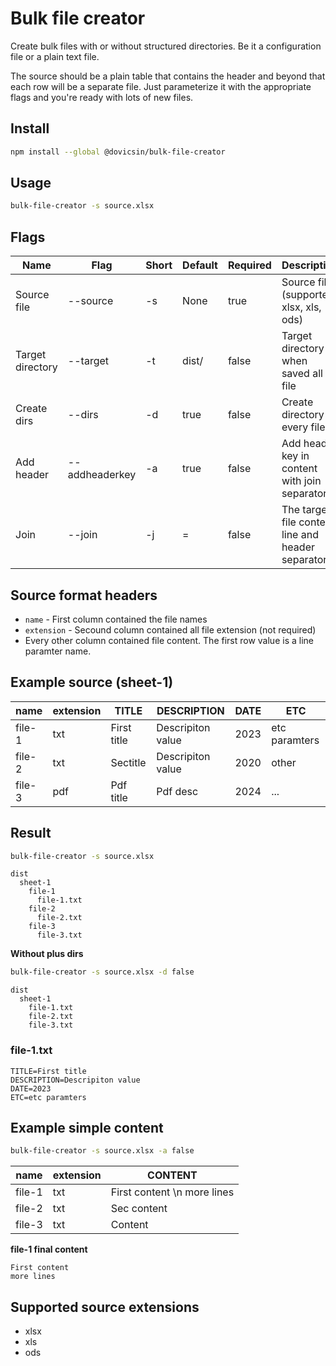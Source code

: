 # Bulk file creator

Create bulk files with or without structured directories. Be it a configuration file or a plain text file. 

The source should be a plain table that contains the header and beyond that each row will be a separate file. Just parameterize it with the appropriate flags and you're ready with lots of new files.

## Install

```sh
npm install --global @dovicsin/bulk-file-creator
```

## Usage

```sh
bulk-file-creator -s source.xlsx
```

## Flags

| Name | Flag | Short | Default | Required | Description |
|------|------|-------|---------|----------|-------------|
| Source file | --source | -s | None | true | Source file (supported: xlsx, xls, ods) |
| Target directory | --target | -t | dist/ | false | Target directory when saved all file |
| Create dirs | --dirs | -d | true | false | Create directory every files |
| Add header | --addheaderkey | -a | true | false | Add header key in content with join separator |
| Join | --join | -j | = | false | The target file content line and header separator |

## Source format headers

- `name` - First column contained the file names
- `extension` - Secound column contained all file extension (not required)
- Every other column contained file content. The first row value is a line paramter name.

## Example source (sheet-1)
| name | extension | TITLE | DESCRIPTION | DATE | ETC |
|------|-----------|-------|-------------|------|-----|
| file-1 | txt | First title | Descripiton value | 2023 | etc paramters |
| file-2 | txt | Sectitle | Descripiton value | 2020 | other |
| file-3 | pdf | Pdf title | Pdf  desc | 2024 | ... |

## Result 
```sh
bulk-file-creator -s source.xlsx
```
```
dist
  sheet-1
    file-1
      file-1.txt
    file-2
      file-2.txt
    file-3
      file-3.txt
```

**Without plus dirs**
```sh
bulk-file-creator -s source.xlsx -d false
```
```
dist
  sheet-1
    file-1.txt
    file-2.txt
    file-3.txt
```

### file-1.txt
```
TITLE=First title
DESCRIPTION=Descripiton value
DATE=2023
ETC=etc paramters
```

## Example simple content

```sh
bulk-file-creator -s source.xlsx -a false
```

| name | extension | CONTENT |
|------|-----------|---------|
| file-1 | txt | First content \n more lines |
| file-2 | txt | Sec content |
| file-3 | txt | Content |

**file-1 final content**
```text
First content
more lines
```

## Supported source extensions

- xlsx
- xls
- ods


